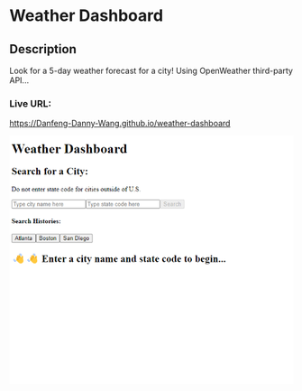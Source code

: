 # Weather Dashboard

## Description

Look for a 5-day weather forecast for a city! Using OpenWeather third-party API...

### Live URL:

https://Danfeng-Danny-Wang.github.io/weather-dashboard

![App screenshot](./app-screenshot.png)
